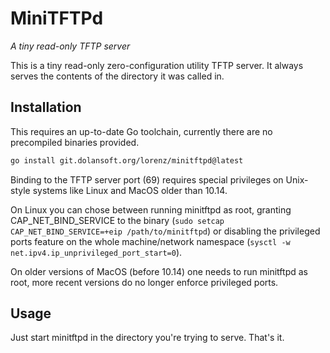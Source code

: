 # MiniTFTPd
*A tiny read-only TFTP server*

This is a tiny read-only zero-configuration utility TFTP server.
It always serves the contents of the directory it was called in.

## Installation
This requires an up-to-date Go toolchain, currently there are no precompiled binaries provided.

```sh
go install git.dolansoft.org/lorenz/minitftpd@latest
```

Binding to the TFTP server port (69) requires special privileges on Unix-style
systems like Linux and MacOS older than 10.14. 

On Linux you can chose between running minitftpd as root, granting CAP_NET_BIND_SERVICE
to the binary (`sudo setcap CAP_NET_BIND_SERVICE=+eip /path/to/minitftpd`) or disabling
the privileged ports feature on the whole machine/network namespace
(`sysctl -w net.ipv4.ip_unprivileged_port_start=0`).

On older versions of MacOS (before 10.14) one needs to run minitftpd as root, more recent
versions do no longer enforce privileged ports.

## Usage

Just start minitftpd in the directory you're trying to serve. That's it.
